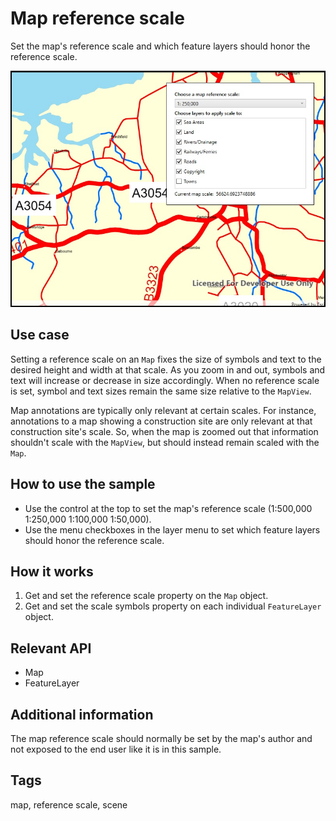 ﻿# Map reference scale

Set the map's reference scale and which feature layers should honor the reference scale.

![Image of map reference scale](MapReferenceScale.jpg)

## Use case

Setting a reference scale on an `Map` fixes the size of symbols and text to the desired height and width at that scale. As you zoom in and out, symbols and text will increase or decrease in size accordingly. When no reference scale is set, symbol and text sizes remain the same size relative to the `MapView`.

Map annotations are typically only relevant at certain scales. For instance, annotations to a map showing a construction site are only relevant at that construction site's scale. So, when the map is zoomed out that information shouldn't scale with the `MapView`, but should instead remain scaled with the `Map`. 

## How to use the sample

* Use the control at the top to set the map's reference scale (1:500,000 1:250,000 1:100,000 1:50,000).
* Use the menu checkboxes in the layer menu to set which feature layers should honor the reference scale.

## How it works

1. Get and set the reference scale property on the `Map` object.
2. Get and set the scale symbols property on each individual `FeatureLayer` object.

## Relevant API

* Map
* FeatureLayer

## Additional information

The map reference scale should normally be set by the map's author and not exposed to the end user like it is in this sample. 

## Tags

map, reference scale, scene